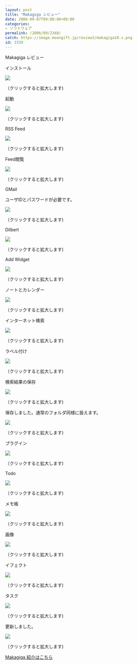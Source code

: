 ```yaml
---
layout: post
title: "Makagiga レビュー"
date: 2006-09-07T09:00:00+09:00
categories:
- ソフトウェア
permalink: /2006/09/2348/
catch: https://image.moongift.jp/review3/makagiga10.s.png
id: 2339
---
```

Makagiga レビュー  
<!--more-->

インストール

  

[![](https://image.moongift.jp/review3/makagiga1.s.png)](https://image.moongift.jp/review3/makagiga1.png)  
  
（クリックすると拡大します)

  

起動

  

[![](https://image.moongift.jp/review3/makagiga2.s.png)](https://image.moongift.jp/review3/makagiga2.png)  
  
（クリックすると拡大します)

  

RSS Feed

  

[![](https://image.moongift.jp/review3/makagiga3.s.png)](https://image.moongift.jp/review3/makagiga3.png)  
  
（クリックすると拡大します)

  

Feed閲覧

  

[![](https://image.moongift.jp/review3/makagiga4.s.png)](https://image.moongift.jp/review3/makagiga4.png)  
  
（クリックすると拡大します)

  

GMail

  

ユーザIDとパスワードが必要です。

  

[![](https://image.moongift.jp/review3/makagiga5.s.png)](https://image.moongift.jp/review3/makagiga5.png)  
  
（クリックすると拡大します)

  

Dilbert

  

[![](https://image.moongift.jp/review3/makagiga6.s.png)](https://image.moongift.jp/review3/makagiga6.png)  
  
（クリックすると拡大します)

  

Add Widget

  

[![](https://image.moongift.jp/review3/makagiga7.s.png)](https://image.moongift.jp/review3/makagiga7.png)  
  
（クリックすると拡大します)

  

ノートとカレンダー

  

[![](https://image.moongift.jp/review3/makagiga8.s.png)](https://image.moongift.jp/review3/makagiga8.png)  
  
（クリックすると拡大します)

  

インターネット検索

  

[![](https://image.moongift.jp/review3/makagiga9.s.png)](https://image.moongift.jp/review3/makagiga9.png)  
  
（クリックすると拡大します)

  

ラベル付け

  

[![](https://image.moongift.jp/review3/makagiga10.s.png)](https://image.moongift.jp/review3/makagiga10.png)  
  
（クリックすると拡大します)

  

検索結果の保存

  

[![](https://image.moongift.jp/review3/makagiga11.s.png)](https://image.moongift.jp/review3/makagiga11.png)  
  
（クリックすると拡大します)

  

保存しました。通常のフォルダ同様に扱えます。

  

[![](https://image.moongift.jp/review3/makagiga12.s.png)](https://image.moongift.jp/review3/makagiga12.png)  
  
（クリックすると拡大します)

  

プラグイン

  

[![](https://image.moongift.jp/review3/makagiga13.s.png)](https://image.moongift.jp/review3/makagiga13.png)  
  
（クリックすると拡大します)

  

Todo

  

[![](https://image.moongift.jp/review3/makagiga14.s.png)](https://image.moongift.jp/review3/makagiga14.png)  
  
（クリックすると拡大します)

  

メモ帳

  

[![](https://image.moongift.jp/review3/makagiga15.s.png)](https://image.moongift.jp/review3/makagiga15.png)  
  
（クリックすると拡大します)

  

画像

  

[![](https://image.moongift.jp/review3/makagiga16.s.png)](https://image.moongift.jp/review3/makagiga16.png)  
  
（クリックすると拡大します)

  

イフェクト

  

[![](https://image.moongift.jp/review3/makagiga17.s.png)](https://image.moongift.jp/review3/makagiga17.png)  
  
（クリックすると拡大します)

  

タスク

  

[![](https://image.moongift.jp/review3/makagiga18.s.png)](https://image.moongift.jp/review3/makagiga18.png)  
  
（クリックすると拡大します)

  

更新しました。

  

[![](https://image.moongift.jp/review3/makagiga19.s.png)](https://image.moongift.jp/review3/makagiga19.png)  
  
（クリックすると拡大します)

  

[Makagiga 紹介はこちら](http://oss.moongift.jp/intro/i-2347.html)

